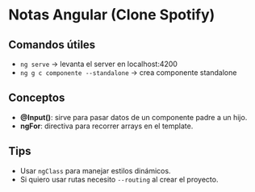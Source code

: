 # Notas Angular (Clone Spotify)

## Comandos útiles
- `ng serve` → levanta el server en localhost:4200
- `ng g c componente --standalone` → crea componente standalone

## Conceptos
- **@Input()**: sirve para pasar datos de un componente padre a un hijo.
- **ngFor**: directiva para recorrer arrays en el template.

## Tips
- Usar `ngClass` para manejar estilos dinámicos.
- Si quiero usar rutas necesito `--routing` al crear el proyecto.
